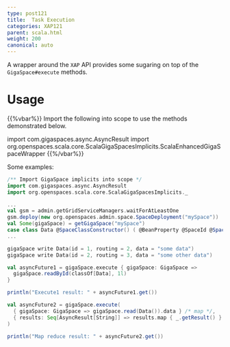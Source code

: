 ```yaml
---
type: post121
title:  Task Execution
categories: XAP121
parent: scala.html
weight: 200
canonical: auto
---
```



A wrapper around the `XAP` API provides some sugaring on top of the `GigaSpace#execute` methods.

# Usage

{{%vbar%}}
Import the following into scope to use the methods demonstrated below.

import com.gigaspaces.async.AsyncResult
import org.openspaces.scala.core.ScalaGigaSpacesImplicits.ScalaEnhancedGigaSpaceWrapper 
{{%/vbar%}}

Some examples:


```scala
/** Import GigaSpace implicits into scope */
import com.gigaspaces.async.AsyncResult
import org.openspaces.scala.core.ScalaGigaSpacesImplicits._

...
val gsm = admin.getGridServiceManagers.waitForAtLeastOne
gsm.deploy(new org.openspaces.admin.space.SpaceDeployment("mySpace"))
val Some(gigaSpace) = getGigaSpace("mySpace")
case class Data @SpaceClassConstructor() ( @BeanProperty @SpaceId @SpaceProperty(nullValue = "-1") id: Long = -1, @BeanProperty @SpaceRouting @SpaceProperty(nullValue = "-1") routing: Long = -1, @BeanProperty data: String = null )
...

gigaSpace write Data(id = 1, routing = 2, data = "some data")
gigaSpace write Data(id = 2, routing = 3, data = "some other data")

val asyncFuture1 = gigaSpace.execute { gigaSpace: GigaSpace =>
  gigaSpace.readById(classOf[Data], 1l)
}

println("Execute1 result: " + asyncFuture1.get())

val asyncFuture2 = gigaSpace.execute(
  { gigaSpace: GigaSpace => gigaSpace.read(Data()).data } /* map */,
  { results: Seq[AsyncResult[String]] => results.map { _.getResult() }.mkString } /* reduce */
)

println("Map reduce result: " + asyncFuture2.get())
```
